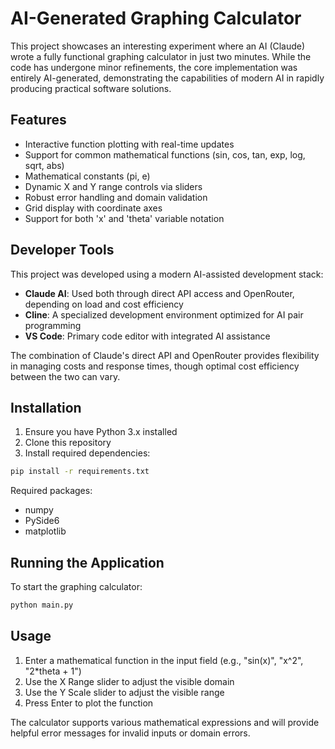 # AI-Generated Graphing Calculator

This project showcases an interesting experiment where an AI (Claude) wrote a fully functional graphing calculator in just two minutes. While the code has undergone minor refinements, the core implementation was entirely AI-generated, demonstrating the capabilities of modern AI in rapidly producing practical software solutions.

## Features

- Interactive function plotting with real-time updates
- Support for common mathematical functions (sin, cos, tan, exp, log, sqrt, abs)
- Mathematical constants (pi, e)
- Dynamic X and Y range controls via sliders
- Robust error handling and domain validation
- Grid display with coordinate axes
- Support for both 'x' and 'theta' variable notation

## Developer Tools

This project was developed using a modern AI-assisted development stack:

- **Claude AI**: Used both through direct API access and OpenRouter, depending on load and cost efficiency
- **Cline**: A specialized development environment optimized for AI pair programming
- **VS Code**: Primary code editor with integrated AI assistance

The combination of Claude's direct API and OpenRouter provides flexibility in managing costs and response times, though optimal cost efficiency between the two can vary.

## Installation

1. Ensure you have Python 3.x installed
2. Clone this repository
3. Install required dependencies:
```bash
pip install -r requirements.txt
```

Required packages:
- numpy
- PySide6
- matplotlib

## Running the Application

To start the graphing calculator:

```bash
python main.py
```

## Usage

1. Enter a mathematical function in the input field (e.g., "sin(x)", "x^2", "2*theta + 1")
2. Use the X Range slider to adjust the visible domain
3. Use the Y Scale slider to adjust the visible range
4. Press Enter to plot the function

The calculator supports various mathematical expressions and will provide helpful error messages for invalid inputs or domain errors.

